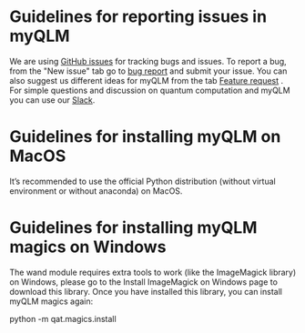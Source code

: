 # Guidelines for reporting issues in myQLM

We are using [GitHub issues](https://github.com/myQLM/myqlm-issues/issues) for tracking bugs and issues. To report a bug, from the "New issue" tab go to  [bug report](https://github.com/myQLM/myqlm-issues/issues/new?assignees=&labels=&template=bug_report.md&title=) and submit your issue. You can also suggest us different ideas for myQLM from the tab [Feature request](https://github.com/myQLM/myqlm-issues/issues/new?assignees=&labels=&template=feature_request.md&title=) .   
For simple questions and discussion on quantum computation and myQLM you can use our [Slack](https://myqlmworkspace.slack.com/?redir=%2Fgantry%2Fclient).

# Guidelines for installing myQLM on MacOS

It’s recommended to use the official Python distribution (without virtual environment or without anaconda) on MacOS.

# Guidelines for installing myQLM magics on Windows

The wand module requires extra tools to work (like the ImageMagick library) on Windows, please go to the Install ImageMagick on Windows page to download this library.
Once you have installed this library, you can install myQLM magics again:

python -m qat.magics.install

